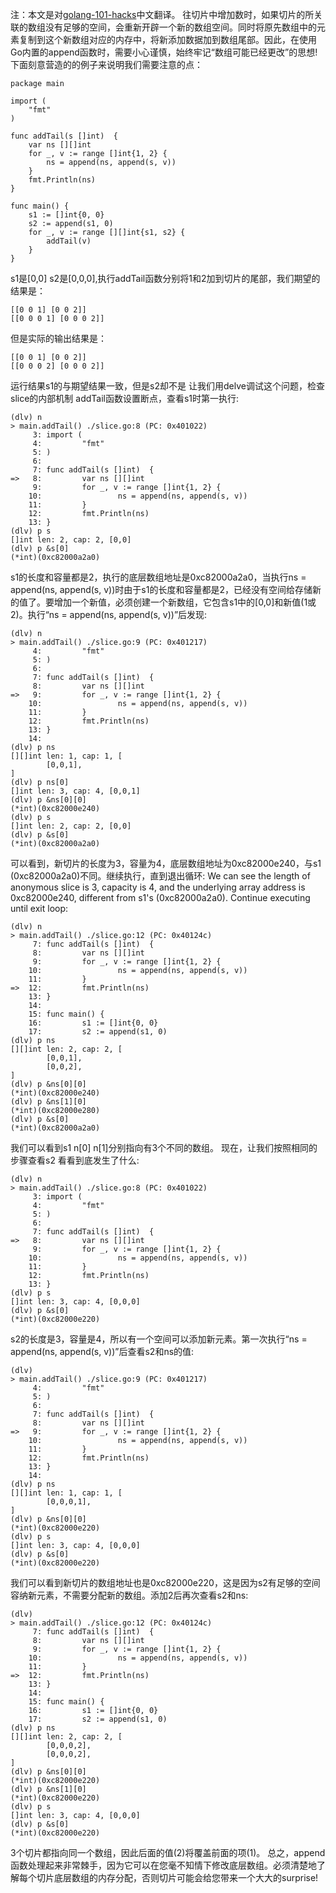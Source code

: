 注：本文是对[golang-101-hacks](https://nanxiao.gitbooks.io/golang-101-hacks/)中文翻译。
往切片中增加数时，如果切片的所关联的数组没有足够的空间，会重新开辟一个新的数组空间。同时将原先数组中的元素复制到这个新数组对应的内存中，将新添加数据加到数组尾部。因此，在使用Go内置的append函数时，需要小心谨慎，始终牢记“数组可能已经更改”的思想!
下面刻意营造的的例子来说明我们需要注意的点：
```
package main

import (
    "fmt"
)

func addTail(s []int)  {
    var ns [][]int
    for _, v := range []int{1, 2} {
        ns = append(ns, append(s, v))
    }
    fmt.Println(ns)
}

func main() {
    s1 := []int{0, 0}
    s2 := append(s1, 0)
    for _, v := range [][]int{s1, s2} {
        addTail(v)
    }
}   
```
s1是[0,0] s2是[0,0,0],执行addTail函数分别将1和2加到切片的尾部，我们期望的结果是：
```
[[0 0 1] [0 0 2]]
[[0 0 0 1] [0 0 0 2]]
```
但是实际的输出结果是：
```
[[0 0 1] [0 0 2]]
[[0 0 0 2] [0 0 0 2]]
```
运行结果s1的与期望结果一致，但是s2却不是
让我们用delve调试这个问题，检查slice的内部机制 addTail函数设置断点，查看s1时第一执行:
```
(dlv) n
> main.addTail() ./slice.go:8 (PC: 0x401022)
     3: import (
     4:         "fmt"
     5: )
     6:
     7: func addTail(s []int)  {
=>   8:         var ns [][]int
     9:         for _, v := range []int{1, 2} {
    10:                 ns = append(ns, append(s, v))
    11:         }
    12:         fmt.Println(ns)
    13: }
(dlv) p s
[]int len: 2, cap: 2, [0,0]
(dlv) p &s[0]
(*int)(0xc82000a2a0)
```
s1的长度和容量都是2，执行的底层数组地址是0xc82000a2a0，当执行ns = append(ns, append(s, v))时由于s1的长度和容量都是2，已经没有空间给存储新的值了。要增加一个新值，必须创建一个新数组，它包含s1中的[0,0]和新值(1或2)。执行“ns = append(ns, append(s, v))”后发现:
```
(dlv) n
> main.addTail() ./slice.go:9 (PC: 0x401217)
     4:         "fmt"
     5: )
     6:
     7: func addTail(s []int)  {
     8:         var ns [][]int
=>   9:         for _, v := range []int{1, 2} {
    10:                 ns = append(ns, append(s, v))
    11:         }
    12:         fmt.Println(ns)
    13: }
    14:
(dlv) p ns
[][]int len: 1, cap: 1, [
        [0,0,1],
]
(dlv) p ns[0]
[]int len: 3, cap: 4, [0,0,1]
(dlv) p &ns[0][0]
(*int)(0xc82000e240)
(dlv) p s
[]int len: 2, cap: 2, [0,0]
(dlv) p &s[0]
(*int)(0xc82000a2a0)
```
可以看到，新切片的长度为3，容量为4，底层数组地址为0xc82000e240，与s1 (0xc82000a2a0)不同。继续执行，直到退出循环:
We can see the length of anonymous slice is 3, capacity is 4, and the underlying array address is 0xc82000e240, different from s1's (0xc82000a2a0). Continue executing until exit loop:
```
(dlv) n
> main.addTail() ./slice.go:12 (PC: 0x40124c)
     7: func addTail(s []int)  {
     8:         var ns [][]int
     9:         for _, v := range []int{1, 2} {
    10:                 ns = append(ns, append(s, v))
    11:         }
=>  12:         fmt.Println(ns)
    13: }
    14:
    15: func main() {
    16:         s1 := []int{0, 0}
    17:         s2 := append(s1, 0)
(dlv) p ns
[][]int len: 2, cap: 2, [
        [0,0,1],
        [0,0,2],
]
(dlv) p &ns[0][0]
(*int)(0xc82000e240)
(dlv) p &ns[1][0]
(*int)(0xc82000e280)
(dlv) p &s[0]
(*int)(0xc82000a2a0)
```
我们可以看到s1 n[0] n[1]分别指向有3个不同的数组。
现在，让我们按照相同的步骤查看s2 看看到底发生了什么:
```
(dlv) n
> main.addTail() ./slice.go:8 (PC: 0x401022)
     3: import (
     4:         "fmt"
     5: )
     6:
     7: func addTail(s []int)  {
=>   8:         var ns [][]int
     9:         for _, v := range []int{1, 2} {
    10:                 ns = append(ns, append(s, v))
    11:         }
    12:         fmt.Println(ns)
    13: }
(dlv) p s
[]int len: 3, cap: 4, [0,0,0]
(dlv) p &s[0]
(*int)(0xc82000e220)
```
s2的长度是3，容量是4，所以有一个空间可以添加新元素。第一次执行“ns = append(ns, append(s, v))”后查看s2和ns的值:
```
(dlv)
> main.addTail() ./slice.go:9 (PC: 0x401217)
     4:         "fmt"
     5: )
     6:
     7: func addTail(s []int)  {
     8:         var ns [][]int
=>   9:         for _, v := range []int{1, 2} {
    10:                 ns = append(ns, append(s, v))
    11:         }
    12:         fmt.Println(ns)
    13: }
    14:
(dlv) p ns
[][]int len: 1, cap: 1, [
        [0,0,0,1],
]
(dlv) p &ns[0][0]
(*int)(0xc82000e220)
(dlv) p s
[]int len: 3, cap: 4, [0,0,0]
(dlv) p &s[0]
(*int)(0xc82000e220)
```
我们可以看到新切片的数组地址也是0xc82000e220，这是因为s2有足够的空间容纳新元素，不需要分配新的数组。添加2后再次查看s2和ns:
```
(dlv)
> main.addTail() ./slice.go:12 (PC: 0x40124c)
     7: func addTail(s []int)  {
     8:         var ns [][]int
     9:         for _, v := range []int{1, 2} {
    10:                 ns = append(ns, append(s, v))
    11:         }
=>  12:         fmt.Println(ns)
    13: }
    14:
    15: func main() {
    16:         s1 := []int{0, 0}
    17:         s2 := append(s1, 0)
(dlv) p ns
[][]int len: 2, cap: 2, [
        [0,0,0,2],
        [0,0,0,2],
]
(dlv) p &ns[0][0]
(*int)(0xc82000e220)
(dlv) p &ns[1][0]
(*int)(0xc82000e220)
(dlv) p s
[]int len: 3, cap: 4, [0,0,0]
(dlv) p &s[0]
(*int)(0xc82000e220)
```
3个切片都指向同一个数组，因此后面的值(2)将覆盖前面的项(1)。
总之，append函数处理起来非常棘手，因为它可以在您毫不知情下修改底层数组。必须清楚地了解每个切片底层数组的内存分配，否则切片可能会给您带来一个大大的surprise!
